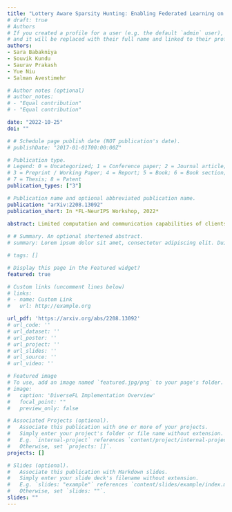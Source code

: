 ```yaml
---
title: "Lottery Aware Sparsity Hunting: Enabling Federated Learning on Resource-Limited Edge"
# draft: true
# Authors
# If you created a profile for a user (e.g. the default `admin` user), write the username (folder name) here 
# and it will be replaced with their full name and linked to their profile.
authors:
- Sara Babakniya
- Souvik Kundu
- Saurav Prakash
- Yue Niu
- Salman Avestimehr

# Author notes (optional)
# author_notes:
# - "Equal contribution"
# - "Equal contribution"

date: "2022-10-25"
doi: ""

# # Schedule page publish date (NOT publication's date).
# publishDate: "2017-01-01T00:00:00Z"

# Publication type.
# Legend: 0 = Uncategorized; 1 = Conference paper; 2 = Journal article;
# 3 = Preprint / Working Paper; 4 = Report; 5 = Book; 6 = Book section;
# 7 = Thesis; 8 = Patent
publication_types: ["3"]

# Publication name and optional abbreviated publication name.
publication: "arXiv:2208.13092"
publication_short: In *FL-NeurIPS Workshop, 2022*

abstract: Limited computation and communication capabilities of clients pose significant challenges in federated learning (FL) over resource-limited edge nodes. A potential solution to this problem is to deploy off-the-shelf sparse learning algorithms that train a binary sparse mask on each client with the expectation of training a consistent sparse server mask yielding sparse weight tensors. However, as we investigate in this paper, such naive deployments result in a significant drop in accuracy compared to FL with dense models, especially for clients with limited resource budgets. In particular, our investigations reveal a serious lack of consensus among the trained sparsity masks on clients, which prevents convergence for the server mask and potentially leads to a substantial drop in model performance. Based on such key observations, we propose federated lottery aware sparsity hunting (FLASH), a unified sparse learning framework to make the server win a lottery in terms of yielding a sparse sub-model, able to maintain classification performance under highly resource-limited client settings. Moreover, to support FL on different devices requiring different parameter density, we leverage our findings to present hetero-FLASH, where clients can have different target sparsity budgets based on their device resource limits. Experimental evaluations with multiple models on various datasets (both IID and non-IID) show superiority of our models in closing the gap with unpruned baseline while yielding up to ∼ 10.1% improved accuracy with ∼ 10.26x fewer communication costs, compared to existing alternatives, at similar hyperparameter settings. 
 
# # Summary. An optional shortened abstract.
# summary: Lorem ipsum dolor sit amet, consectetur adipiscing elit. Duis posuere tellus ac convallis placerat. Proin tincidunt magna sed ex sollicitudin condimentum.

# tags: []

# Display this page in the Featured widget?
featured: true

# Custom links (uncomment lines below)
# links:
# - name: Custom Link
#   url: http://example.org

url_pdf: 'https://arxiv.org/abs/2208.13092'
# url_code: ''
# url_dataset: ''
# url_poster: ''
# url_project: ''
# url_slides: ''
# url_source: ''
# url_video: ''

# Featured image
# To use, add an image named `featured.jpg/png` to your page's folder. 
# image:
#   caption: 'DiverseFL Implementation Overview'
#   focal_point: ""
#   preview_only: false

# Associated Projects (optional).
#   Associate this publication with one or more of your projects.
#   Simply enter your project's folder or file name without extension.
#   E.g. `internal-project` references `content/project/internal-project/index.md`.
#   Otherwise, set `projects: []`.
projects: []

# Slides (optional).
#   Associate this publication with Markdown slides.
#   Simply enter your slide deck's filename without extension.
#   E.g. `slides: "example"` references `content/slides/example/index.md`.
#   Otherwise, set `slides: ""`.
slides: ""
---
```



<!-- {{% callout note %}}
Click the *Cite* button above to demo the feature to enable visitors to import publication metadata into their reference management software.
{{% /callout %}}

{{% callout note %}}
Create your slides in Markdown - click the *Slides* button to check out the example.
{{% /callout %}}

Supplementary notes can be added here, including [code, math, and images](https://wowchemy.com/docs/writing-markdown-latex/). -->
